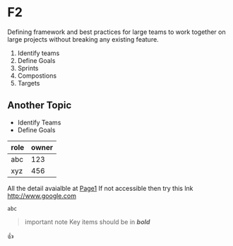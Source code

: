 
# F2
Defining framework and best practices for large teams to work together on large projects without breaking any existing feature.
1. Identify teams
2. Define Goals
3. Sprints
4. Compostions
5. Targets

## Another Topic

* Identify Teams
* Define Goals

| role | owner |
| --- | --- |
| abc | 123 |
| xyz | 456 |

All the detail avaialble at [Page1](http://www.google.com)
If not accessible then try this lnk http://www.google.com
```
abc
```
> important note
Key items should be in **_bold_**

:+1:

